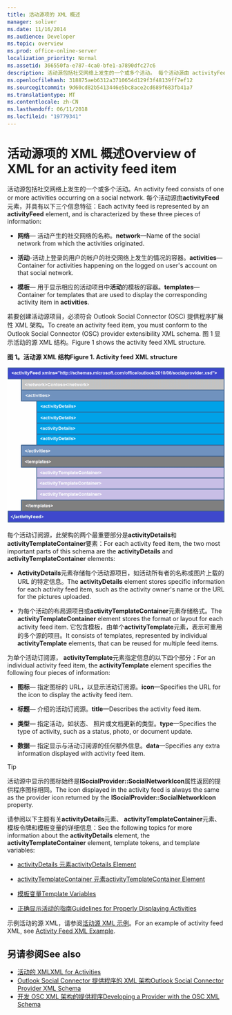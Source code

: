 ```yaml
---
title: 活动源项的 XML 概述
manager: soliver
ms.date: 11/16/2014
ms.audience: Developer
ms.topic: overview
ms.prod: office-online-server
localization_priority: Normal
ms.assetid: 366550fa-e787-4ca0-bfe1-a7890dfc27c6
description: 活动源包括社交网络上发生的一个或多个活动。 每个活动源由 activityFeed 元素，并具有以下三个信息特征：
ms.openlocfilehash: 318875aeb6312a3710654d129f3f48139ff7ef12
ms.sourcegitcommit: 9d60cd82b5413446e5bc8ace2cd689f683fb41a7
ms.translationtype: MT
ms.contentlocale: zh-CN
ms.lasthandoff: 06/11/2018
ms.locfileid: "19779341"
---
```

# <a name="overview-of-xml-for-an-activity-feed-item"></a><span data-ttu-id="4c01a-104">活动源项的 XML 概述</span><span class="sxs-lookup"><span data-stu-id="4c01a-104">Overview of XML for an activity feed item</span></span>

<span data-ttu-id="4c01a-105">活动源包括社交网络上发生的一个或多个活动。</span><span class="sxs-lookup"><span data-stu-id="4c01a-105">An activity feed consists of one or more activities occurring on a social network.</span></span> <span data-ttu-id="4c01a-106">每个活动源由**activityFeed**元素，并具有以下三个信息特征：</span><span class="sxs-lookup"><span data-stu-id="4c01a-106">Each activity feed is represented by an **activityFeed** element, and is characterized by these three pieces of information:</span></span> 
  
- <span data-ttu-id="4c01a-107">**网络**— 活动产生的社交网络的名称。</span><span class="sxs-lookup"><span data-stu-id="4c01a-107">**network**—Name of the social network from which the activities originated.</span></span>
    
- <span data-ttu-id="4c01a-108">**活动**-活动上登录的用户的帐户的社交网络上发生的情况的容器。</span><span class="sxs-lookup"><span data-stu-id="4c01a-108">**activities**—Container for activities happening on the logged on user's account on that social network.</span></span>
    
- <span data-ttu-id="4c01a-109">**模板**— 用于显示相应的活动项目中**活动**的模板的容器。</span><span class="sxs-lookup"><span data-stu-id="4c01a-109">**templates**—Container for templates that are used to display the corresponding activity item in **activities**.</span></span>
    
<span data-ttu-id="4c01a-110">若要创建活动源项目，必须符合 Outlook Social Connector (OSC) 提供程序扩展性 XML 架构。</span><span class="sxs-lookup"><span data-stu-id="4c01a-110">To create an activity feed item, you must conform to the Outlook Social Connector (OSC) provider extensibility XML schema.</span></span> <span data-ttu-id="4c01a-111">图 1 显示活动的源 XML 结构。</span><span class="sxs-lookup"><span data-stu-id="4c01a-111">Figure 1 shows the activity feed XML structure.</span></span>
  
<span data-ttu-id="4c01a-112">**图 1。活动源 XML 结构**</span><span class="sxs-lookup"><span data-stu-id="4c01a-112">**Figure 1. Activity feed XML structure**</span></span>

![活动 XML 结构](media/odc_ol14_ta_OSC_Fig06.gif)
  
<span data-ttu-id="4c01a-114">每个活动订阅源，此架构的两个最重要部分是**activityDetails**和**activityTemplateContainer**要素：</span><span class="sxs-lookup"><span data-stu-id="4c01a-114">For each activity feed item, the two most important parts of this schema are the **activityDetails** and **activityTemplateContainer** elements:</span></span> 
  
- <span data-ttu-id="4c01a-115">**ActivityDetails**元素存储每个活动源项目，如活动所有者的名称或图片上载的 URL 的特定信息。</span><span class="sxs-lookup"><span data-stu-id="4c01a-115">The **activityDetails** element stores specific information for each activity feed item, such as the activity owner's name or the URL for the pictures uploaded.</span></span> 
    
- <span data-ttu-id="4c01a-116">为每个活动的布局源项目或**activityTemplateContainer**元素存储格式。</span><span class="sxs-lookup"><span data-stu-id="4c01a-116">The **activityTemplateContainer** element stores the format or layout for each activity feed item.</span></span> <span data-ttu-id="4c01a-117">它包含模板，由单个**activityTemplate**元素，表示可重用的多个源的项目。</span><span class="sxs-lookup"><span data-stu-id="4c01a-117">It consists of templates, represented by individual **activityTemplate** elements, that can be reused for multiple feed items.</span></span> 
    
<span data-ttu-id="4c01a-118">为单个活动订阅源， **activityTemplate**元素指定信息的以下四个部分：</span><span class="sxs-lookup"><span data-stu-id="4c01a-118">For an individual activity feed item, the **activityTemplate** element specifies the following four pieces of information:</span></span> 
  
- <span data-ttu-id="4c01a-119">**图标**— 指定图标的 URL，以显示活动订阅源。</span><span class="sxs-lookup"><span data-stu-id="4c01a-119">**icon**—Specifies the URL for the icon to display the activity feed item.</span></span>
    
- <span data-ttu-id="4c01a-120">**标题**— 介绍的活动订阅源。</span><span class="sxs-lookup"><span data-stu-id="4c01a-120">**title**—Describes the activity feed item.</span></span>
    
- <span data-ttu-id="4c01a-121">**类型**— 指定活动，如状态、 照片或文档更新的类型。</span><span class="sxs-lookup"><span data-stu-id="4c01a-121">**type**—Specifies the type of activity, such as a status, photo, or document update.</span></span>
    
- <span data-ttu-id="4c01a-122">**数据**— 指定显示与活动订阅源的任何额外信息。</span><span class="sxs-lookup"><span data-stu-id="4c01a-122">**data**—Specifies any extra information displayed with activity feed item.</span></span>
    
> [!TIP]
> <span data-ttu-id="4c01a-123">活动源中显示的图标始终是**ISocialProvider::SocialNetworkIcon**属性返回的提供程序图标相同。</span><span class="sxs-lookup"><span data-stu-id="4c01a-123">The icon displayed in the activity feed is always the same as the provider icon returned by the **ISocialProvider::SocialNetworkIcon** property.</span></span> 
  
<span data-ttu-id="4c01a-124">请参阅以下主题有关**activityDetails**元素、 **activityTemplateContainer**元素、 模板令牌和模板变量的详细信息：</span><span class="sxs-lookup"><span data-stu-id="4c01a-124">See the following topics for more information about the **activityDetails** element, the **activityTemplateContainer** element, template tokens, and template variables:</span></span> 
  
- [<span data-ttu-id="4c01a-125">activityDetails 元素</span><span class="sxs-lookup"><span data-stu-id="4c01a-125">activityDetails Element</span></span>](activitydetails-element.md)
    
- [<span data-ttu-id="4c01a-126">activityTemplateContainer 元素</span><span class="sxs-lookup"><span data-stu-id="4c01a-126">activityTemplateContainer Element</span></span>](activitytemplatecontainer-element.md)
    
- [<span data-ttu-id="4c01a-127">模板变量</span><span class="sxs-lookup"><span data-stu-id="4c01a-127">Template Variables</span></span>](template-variables.md)
    
- [<span data-ttu-id="4c01a-128">正确显示活动的指南</span><span class="sxs-lookup"><span data-stu-id="4c01a-128">Guidelines for Properly Displaying Activities</span></span>](guidelines-for-properly-displaying-activities.md)
    
<span data-ttu-id="4c01a-129">示例活动的源 XML，请参阅[活动源 XML 示例](activity-feed-xml-example.md)。</span><span class="sxs-lookup"><span data-stu-id="4c01a-129">For an example of activity feed XML, see [Activity Feed XML Example](activity-feed-xml-example.md).</span></span>
  
## <a name="see-also"></a><span data-ttu-id="4c01a-130">另请参阅</span><span class="sxs-lookup"><span data-stu-id="4c01a-130">See also</span></span>

- [<span data-ttu-id="4c01a-131">活动的 XML</span><span class="sxs-lookup"><span data-stu-id="4c01a-131">XML for Activities</span></span>](xml-for-activities.md) 
- [<span data-ttu-id="4c01a-132">Outlook Social Connector 提供程序的 XML 架构</span><span class="sxs-lookup"><span data-stu-id="4c01a-132">Outlook Social Connector Provider XML Schema</span></span>](outlook-social-connector-provider-xml-schema.md)
- [<span data-ttu-id="4c01a-133">开发 OSC XML 架构的提供程序</span><span class="sxs-lookup"><span data-stu-id="4c01a-133">Developing a Provider with the OSC XML Schema</span></span>](developing-a-provider-with-the-osc-xml-schema.md)


